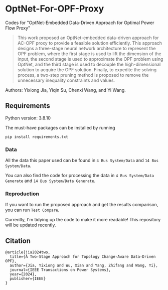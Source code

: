 # OptNet-For-OPF-Proxy
Codes for "OptNet-Embedded Data-Driven Approach for Optimal Power Flow Proxy"
> This work proposed an OptNet-embedded data-driven approach for AC-OPF proxy to provide a feasible solution efficiently. This approach designs a three-stage neural network architecture to represent the OPF problem, where the first stage is used to lift the dimension of the input, the second stage is used to approximate the OPF problem using OptNet, and the third stage is used to decouple the high-dimensional solution to acquire the OPF solution. Finally, to expedite the solving process, a two-step pruning method is proposed to remove the unnecessary inequality constraints and values.

Authors: Yixiong Jia, Yiqin Su, Chenxi Wang, and Yi Wang.

## Requirements
Python version: 3.8.10

The must-have packages can be installed by running
```
pip install requirements.txt
```

### Data
All the data this paper used can be found in ```4 Bus System/Data``` and ```14 Bus System/Data```. 

You can also find the code for processing the data in ```4 Bus System/Data Generate``` and ```14 Bus System/Data Generate```.

### Reproduction
If you want to run the proposed approach and get the results comparison, you can run ```Test Compare```.

Currently, I'm tidying up the code to make it more readable! This repository will be updated recently.

## Citation
```
@article{jia2024two,
  title={A Two-Stage Approach for Topology Change-Aware Data-Driven OPF},
  author={Jia, Yixiong and Wu, Xian and Yang, Zhifang and Wang, Yi},
  journal={IEEE Transactions on Power Systems},
  year={2024},
  publisher={IEEE}
}
